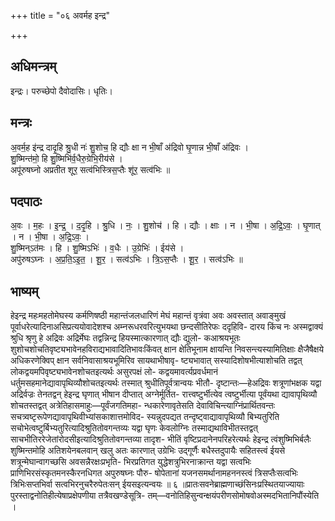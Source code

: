 +++
title = "०६ अवर्मह इन्द्र"

+++
## अधिमन्त्रम्
इन्द्रः। परुच्छेपो दैवोदासिः। धृतिः।

## मन्त्रः
अ॒वर्म॒ह इ॑न्द्र दादृ॒हि श्रु॒धी नः॑ शु॒शोच॒ हि द्यौः क्षा न भी॒षाँ अ॑द्रिवो घृ॒णान्न भी॒षाँ अ॑द्रिवः ।  
शु॒ष्मिन्त॑मो॒ हि शु॒ष्मिभि॑र्व॒धैरु॒ग्रेभि॒रीय॑से ।  
अपू॑रुषघ्नो अप्रतीत शूर॒ सत्व॑भिस्त्रिस॒प्तैः शू॑र॒ सत्व॑भिः ॥

## पदपाठः
अ॒वः । म॒हः । इ॒न्द्र॒ । द॒दृ॒हि । श्रु॒धि । नः॒ । शु॒शोच॑ । हि । द्यौः । क्षाः । न । भी॒षा । अ॒द्रि॒ऽवः॒ । घृ॒णात् । न । भी॒षा । अ॒द्रि॒ऽवः॒ ।  
शु॒ष्मिन्ऽत॑मः । हि । शु॒ष्मिऽभिः॑ । व॒धैः । उ॒ग्रेभिः॑ । ईय॑से ।  
अपु॑रुषऽघ्नः । अ॒प्र॒ति॒ऽइ॒त॒ । शू॒र॒ । सत्व॑ऽभिः । त्रि॒ऽस॒प्तैः । शू॒र॒ । सत्व॑ऽभिः ॥

## भाष्यम्
हेइन्द्र महःमहतोमेघस्य कर्मणिषष्ठी महान्तंजलधारिणं मेघं महान्तं वृत्रंवा अवः अवस्तात् अवाङ्मुखं पूर्वाधरेत्यादिनाअसिप्रत्ययोवादेशश्च अम्नरूधरवरित्युभयथा छन्दसीतिरेफः ददृहिवि- दारय किंच नः अस्मद्वाक्यं श्रुधि श्रृणु हे अद्रिवः अद्रिर्मेघः तद्वन्निन्द्र हियस्मात्कारणात् द्यौः द्युलो- कआश्रयभूतः शुशोचशोचतिवृष्ट्यभावेनहविराद्यभावादितिभावःकिंवत् क्षान क्षेतिभूनाम क्षायन्ति निवसन्त्यस्यामितिक्षाः क्षैजैषैक्षये अधिकरणेक्विप् क्षान सर्वनिवासाश्रयभूमिरिव सायथाभीषावृ- ष्ट्यभावात् सस्यादिशोषभीत्याशोचति तद्वत् लोकद्वयमपिवृष्ट्यभावेनशोचतइत्यर्थः असुरपक्षं लो- कद्वयमावर्त्यप्रवर्धमानं धर्तुमसहमानेद्यावापृथिव्यौशोचतइत्यर्थः तस्मात् श्रुधीतिपूर्वत्रान्वयः भीतौ- दृष्टान्तः—हेअद्रिवः शत्रूणांभक्षक यद्वा अद्रिर्वज्रः तेनतद्वन् हेइन्द्र घृणात् भीषान दीप्तात् अग्नेर्मूर्तित- रात्त्वष्टुर्भीत्येव त्वष्टुर्भीत्या पूर्वंयथा द्यावापृथिव्यौ शोचतस्तद्वत् अत्रेतिहासमाहुः—पूर्वंजगतिमहा- न्धकारेणावृतेसति देवाविचिन्त्याग्निंप्रार्थितवन्तः सचत्र्वष्टृरूपेणद्यावापृथिवीभ्यांसकाशात्तमोविद- स्यन्नुदपद्यत तन्दृष्ट्वाद्यावापृथिव्यौ बिभ्यतुरिति सचोभेत्वष्टुर्बिभ्यतुरित्यादिश्रुतितोवगन्तव्यः यद्वा घृणः केवलोग्निः तस्माद्यथाविभीतस्तद्वत् साचभीतिररेजेतांरोदसीइत्यादिश्रुतितोवगन्तव्या तादृश- भीतिं वृष्टिप्रदानेनपरिहरेत्यर्थः हेइन्द्र त्वंशुष्मिभिर्बलैः शुष्मिन्तमोहि अतिशयेनबलवान् खलु अतः कारणात् उग्रेभिः उद्गूर्णैः बधैस्तदुपायैः सहितस्त्वं ईयसे शत्रून्मेघान्वागच्छसि अवसन्नैरक्षःप्रभृति- भिरप्रतिगत युद्धेशत्रुभिरनाक्रान्त यद्वा सत्वभिः प्राणिभिरसंस्कृतमनस्कैरनधिगत अपुरुषघ्नः पौरु- षोपेतानां यजनसमर्थानामहननस्त्वं त्रिसप्तैःसत्वभिः त्रिभिःसप्तभिर्वा सत्वभिरनुचरैरुपेतःसन् ईयसइत्यन्वयः ॥ ६ ॥प्रातःसवनेब्राह्मणाच्छंसिनःप्रस्थितयाज्यायाः पुरस्ताद्वनोतिहीत्येषाप्रक्षेपणीया तत्रैवखण्डेसूत्रि- तम्—वनोतिहिसुन्वन्क्षयंपरीणसोमोषवोअस्मदभितानिपौंस्येति ।